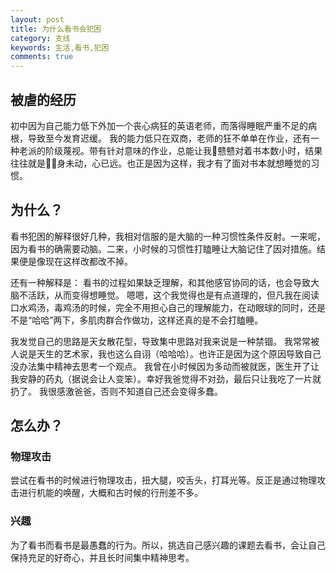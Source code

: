 ```yaml
---
layout: post
title: 为什么看书会犯困
category: 支线
keywords: 生活,看书,犯困
comments: true
---
```


## 被虐的经历

初中因为自己能力低下外加一个丧心病狂的英语老师，而落得睡眠严重不足的病根，导致至今发育迟缓。
我的能力低只在双商，老师的狂不单单在作业，还有一种老派的阶级蔑视。带有针对意味的作业，总能让我戆戆对着书本数小时，结果往往就是身未动，心已远。也正是因为这样，我才有了面对书本就想睡觉的习惯。

## 为什么？

看书犯困的解释很好几种，我相对信服的是大脑的一种习惯性条件反射。一来呢，因为看书的确需要动脑。二来，小时候的习惯性打瞌睡让大脑记住了因对措施。结果便是像现在这样改都改不掉。

还有一种解释是：
看书的过程如果缺乏理解，和其他感官协同的话，也会导致大脑不活跃，从而变得想睡觉。
嗯嗯，这个我觉得也是有点道理的，但凡我在阅读口水鸡汤，毒鸡汤的时候，完全不用担心自己的理解能力，在动眼球的同时，还是不是“哈哈”两下，多肌肉群合作做功，这样还真的是不会打瞌睡。

我发觉自己的思路是天女散花型，导致集中思路对我来说是一种禁锢。
我常常被人说是天生的艺术家，我也这么自诩（哈哈哈）。也许正是因为这个原因导致自己没办法集中精神去思考一个观点。
我曾在小时候因为多动而被就医，医生开了让我安静的药丸（据说会让人变笨）。幸好我爸觉得不对劲，最后只让我吃了一片就扔了。
我很感激爸爸，否则不知道自己还会变得多蠢。

## 怎么办？

### 物理攻击
尝试在看书的时候进行物理攻击，扭大腿，咬舌头，打耳光等。反正是通过物理攻击进行机能的唤醒，大概和古时候的行刑差不多。

### 兴趣
为了看书而看书是最愚蠢的行为。所以，挑选自己感兴趣的课题去看书，会让自己保持充足的好奇心，并且长时间集中精神思考。